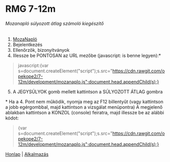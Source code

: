 # RMG 7-12m
###### Mozanapló súlyozott átlag számoló kiegészítő
1. [MozaNapló](https://rmg.mozanaplo.hu)
2. Bejelentkezés
3. Ellenőrzők, bizonyítványok
4. Illessze be PONTOSAN az URL mezőbe (javascript: is benne legyen):*
> javascript:{var s=document.createElement("script");s.src="https://cdn.rawgit.com/opekope2/7-12m/development/mozanaplo.js";document.head.appendChild(s);}
5. A JEGYSÚLYOK gomb mellett kattintson a SÚLYOZOTT ÁTLAG gombra

\* Ha a 4. Pont nem működik, nyomja meg az F12 billentyűt (vagy kattintson a jobb egérgombbal, majd kattintson a vizsgálat menüpontra)
A megjelenő ablakban kattintson a KONZOL (console) feiratra, majd illessze be az alábbi kódot:
> {var s=document.createElement("script");s.src="https://cdn.rawgit.com/opekope2/7-12m/development/mozanaplo.js";document.head.appendChild(s);}

[Honlap](http://7-12m.co.nf) | [Alkalmazás](http://7-12m.co.nf/App)
